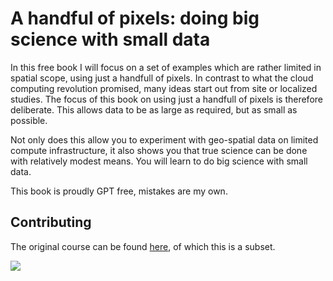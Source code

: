 # A handful of pixels: doing big science with small data

In this free book I will focus on a set of examples which are rather limited in spatial scope, using just a handfull of pixels. In contrast to what the cloud computing revolution promised, many ideas start out from site or localized studies. The focus of this book on using just a handfull of pixels is therefore deliberate. This allows data to be as large as required, but as small as possible.

Not only does this allow you to experiment with geo-spatial data on limited compute infrastructure, it also shows you that true science can be done with relatively modest means. You will learn to do big science with small data.

This book is proudly GPT free, mistakes are my own.

## Contributing

The original course can be found [here](https://github.com/bluegreen-labs/handful_of_pixels), of which this is a subset.

![](https://i.creativecommons.org/l/by-nc-nd/4.0/88x31.png)
